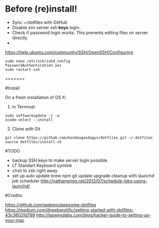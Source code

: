 # Before (re)install!
- Sync ~/dotfiles with GitHub
- Disable zini server ssh **keys** login.
- Check if password login works. This prevents editing files on server directly.
- 
https://help.ubuntu.com/community/SSH/OpenSSH/Configuring
```
sudo nano /etc/ssh/sshd_config
PasswordAuthentication yes
sudo restart ssh
```
=======

#Install

On a fresh installation of OS X:

1. In Terminal:

```
sudo softwareupdate -i -a
xcode-select --install
```
2. Clone with Git

```
git clone https://github.com/mindaugasdagys/dotfiles.git ~/.dotfiles
source dotfiles/install.sh
```
#TODO

- backup SSH keys to make server login possible
- LT Standart Keyboard symlink
- chsh to zsh right away
- set up auto update brew npm git update upgrade cleanup with launchd job scheduler
http://nathangrigg.net/2012/07/schedule-jobs-using-launchd/

#Credits

https://github.com/webpro/awesome-dotfiles
https://medium.com/@webprolific/getting-started-with-dotfiles-43c3602fd789
http://lapwinglabs.com/blog/hacker-guide-to-setting-up-your-mac
